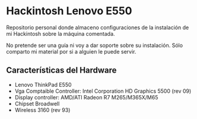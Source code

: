# Hackintosh Lenovo E550

Repositorio personal donde almaceno configuraciones de la instalación de mi Hackintosh sobre la máquina comentada.

No pretende ser una guía ni voy a dar soporte sobre su instalación. Sólo comparto mi material por si a alguien le puede servir.

## Características del Hardware

* Lenovo ThinkPad E550
* Vga Comptaible Controller: Intel Corporation HD Graphics 5500 (rev 09)
* Display controller: AMD/ATI Radeon R7 M265/M365X/M65
* Chipset Broadwell
* Wireless 3160 (rev 93)

